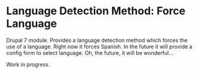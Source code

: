 Language Detection Method: Force Language
===============================

Drupal 7 module. Provides a language detection method which forces the use of a language. Right now it forces Spanish. In the future it will provide a config form to select language. Oh, the future, it will be wonderful…

Work in progress.
